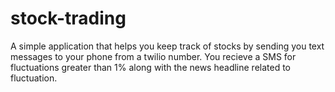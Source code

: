 # stock-trading
A simple application that helps you keep track of stocks by sending you text messages to your phone from a twilio number.
You recieve a SMS for fluctuations greater than 1% along with the news headline related to fluctuation.
